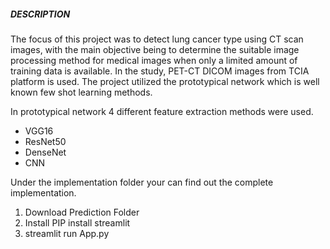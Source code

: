 ##### DESCRIPTION


The focus of this project was to detect lung cancer type using CT scan images, with the main objective being to determine the suitable image processing method for medical images when only a limited amount of training data is available. In the study, PET-CT DICOM images from TCIA platform is used. The project utilized the prototypical network which is well known few shot learning methods.

In prototypical network 4 different feature extraction methods were used.


- VGG16
- ResNet50
- DenseNet
- CNN



Under the implementation folder your can find out the complete implementation.

1. Download Prediction Folder
2. Install PIP install streamlit
3. streamlit run App.py





